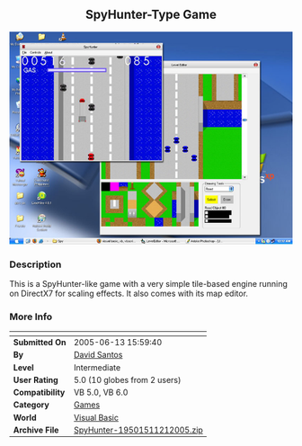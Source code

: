 ﻿<div align="center">

## SpyHunter\-Type Game

<img src="PIC200511211142513647.jpg">
</div>

### Description

This is a SpyHunter-like game with a very simple tile-based engine running on DirectX7 for scaling effects. It also comes with its map editor.
 
### More Info
 


<span>             |<span>
---                |---
**Submitted On**   |2005-06-13 15:59:40
**By**             |[David Santos](https://github.com/Planet-Source-Code/PSCIndex/blob/master/ByAuthor/david-santos.md)
**Level**          |Intermediate
**User Rating**    |5.0 (10 globes from 2 users)
**Compatibility**  |VB 5\.0, VB 6\.0
**Category**       |[Games](https://github.com/Planet-Source-Code/PSCIndex/blob/master/ByCategory/games__1-38.md)
**World**          |[Visual Basic](https://github.com/Planet-Source-Code/PSCIndex/blob/master/ByWorld/visual-basic.md)
**Archive File**   |[SpyHunter\-19501511212005\.zip](https://github.com/Planet-Source-Code/david-santos-spyhunter-type-game__1-63334/archive/master.zip)








